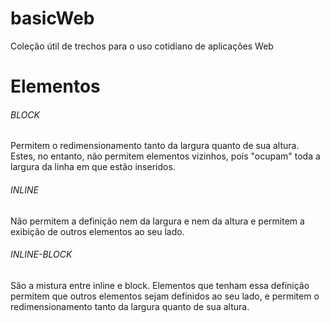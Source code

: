 # basicWeb
Coleção útil de trechos para o uso cotidiano de aplicações Web

# Elementos

###### BLOCK
Permitem o redimensionamento tanto da largura quanto de sua altura. Estes, no entanto, não permitem elementos vizinhos, pois "ocupam" toda a largura da linha em que estão inseridos. 

###### INLINE
Não permitem a definição nem da largura e nem da altura e permitem a exibição de outros elementos ao seu lado.

###### INLINE-BLOCK
São a mistura entre inline e block. Elementos que tenham essa definição permitem que outros elementos sejam definidos ao seu lado, e permitem o redimensionamento tanto da largura quanto de sua altura.
